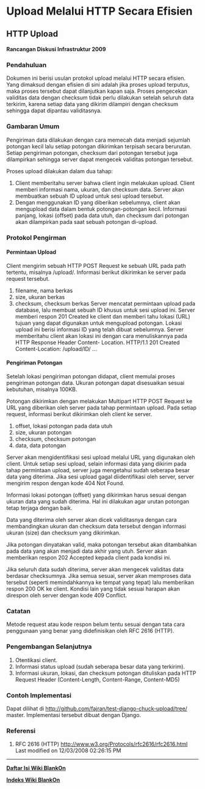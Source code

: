 # Upload Melalui HTTP Secara Efisien
## HTTP Upload

#### Rancangan Diskusi Infrastruktur 2009


### Pendahuluan
Dokumen ini berisi usulan protokol upload melalui HTTP secara efisien. Yang
dimaksud dengan efisien di sini adalah jika proses upload terputus, maka proses
tersebut dapat dilanjutkan kapan saja. Proses pengecekan validitas data dengan
checksum tidak perlu dilakukan setelah seluruh data terkirim, karena setiap
data yang dikirim dilampiri dengan checksum sehingga dapat dipantau
validitasnya.

### Gambaran Umum
Pengiriman data dilakukan dengan cara memecah data menjadi sejumlah potongan
kecil lalu setiap potongan dikirimkan terpisah secara berurutan. Setiap
pengiriman potongan, checksum dari potongan tersebut juga dilampirkan sehingga
server dapat mengecek validitas potongan tersebut.

Proses upload dilakukan dalam dua tahap:
   1. Client memberitahu server bahwa client ingin melakukan upload. Client
      memberi informasi nama, ukuran, dan checksum data. Server akan membuatkan
      sebuah ID upload untuk sesi upload tersebut.
   2. Dengan menggunakan ID yang diberikan sebelumnya, client akan mengupload
      data dalam bentuk potongan-potongan kecil. Informasi panjang, lokasi
      (offset) pada data utuh, dan checksum dari potongan akan dilampirkan pada
      saat sebuah potongan di-upload.

### Protokol Pengirman

#### Permintaan Upload
Client mengirim sebuah HTTP POST Request ke sebuah URL pada path tertentu,
misalnya /upload/. Informasi berikut dikirimkan ke server pada request
tersebut.
   1. filename, nama berkas
   2. size, ukuran berkas
   3. checksum, checksum berkas
Server mencatat permintaan upload pada database, lalu membuat sebuah ID khusus
untuk sesi upload ini.
Server memberi respon 201 Created ke client dan memberi tahu lokasi (URL)
tujuan yang dapat digunakan untuk mengupload potongan. Lokasi upload ini berisi
informasi ID yang telah dibuat sebelumnya. Server memberitahu client akan
lokasi ini dengan cara menuliskannya pada HTTP Response Header Content-
Location.
HTTP/1.1 201 Created
Content-Location: /upload/ID/
...
#### Pengiriman Potongan
Setelah lokasi pengiriman potongan didapat, client memulai proses pengiriman
potongan data. Ukuran potongan dapat disesuaikan sesuai kebutuhan, misalnya
100KB.

Potongan dikirimkan dengan melakukan Multipart HTTP POST Request ke URL yang
diberikan oleh server pada tahap permintaan upload. Pada setiap request,
informasi berikut dikirimkan oleh client ke server.
   1. offset, lokasi potongan pada data utuh
   2. size, ukuran potongan
   3. checksum, checksum potongan
   4. data, data potongan

Server akan mengidentifikasi sesi upload melalui URL yang digunakan oleh
client. Untuk setiap sesi upload, selain informasi data yang dikirim pada tahap
permintaan upload, server juga mengetahui sudah seberapa besar data yang
diterima. Jika sesi upload gagal diidentifikasi oleh server, server mengirim
respon dengan kode 404 Not Found.

Informasi lokasi potongan (offset) yang dikirimkan harus sesuai dengan ukuran
data yang sudah diterima. Hal ini dilakukan agar urutan potongan tetap terjaga
dengan baik.

Data yang diterima oleh server akan dicek validitasnya dengan cara
membandingkan ukuran dan checksum data tersebut dengan informasi ukuran (size)
dan checksum yang dikirimkan.

Jika potongan dinyatakan valid, maka potongan tersebut akan ditambahkan pada
data yang akan menjadi data akhir yang utuh. Server akan memberikan respon 202
Accepted kepada client pada kondisi ini.

Jika seluruh data sudah diterima, server akan mengecek validitas data berdasar
checksumnya. Jika semua sesuai, server akan memproses data tersebut (seperti
memindahkannya ke tempat yang tepat) lalu memberikan respon 200 OK ke client.
Kondisi lain yang tidak sesuai harapan akan direspon oleh server dengan kode 409 Conflict.

### Catatan
Metode request atau kode respon belum tentu sesuai dengan tata cara penggunaan
yang benar yang didefinisikan oleh RFC 2616 (HTTP).

### Pengembangan Selanjutnya
   1. Otentikasi client.
   2. Informasi status upload (sudah seberapa besar data yang terkirim).
   3. Informasi ukuran, lokasi, dan checksum potongan dituliskan pada HTTP
      Request Header (Content-Length, Content-Range, Content-MD5)

### Contoh Implementasi
Dapat dilihat di ​http://github.com/fajran/test-django-chuck-upload/tree/
master.
Implementasi tersebut dibuat dengan Django.

### Referensi
   1. RFC 2616 (HTTP) ​http://www.w3.org/Protocols/rfc2616/rfc2616.html
Last modified on 12/03/2008 02:26:15 PM


 
---
[**Daftar Isi Wiki BlankOn**](/wiki/DaftarIsi/index.html)
 
[**Indeks Wiki BlankOn**](/wiki/Indeks.html)
